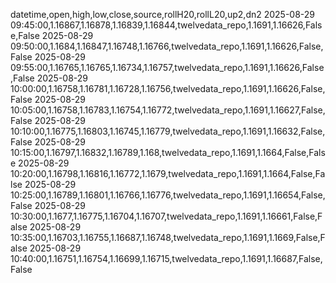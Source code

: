 datetime,open,high,low,close,source,rollH20,rollL20,up2,dn2
2025-08-29 09:45:00,1.16867,1.16878,1.16839,1.16844,twelvedata_repo,1.1691,1.16626,False,False
2025-08-29 09:50:00,1.1684,1.16847,1.16748,1.16766,twelvedata_repo,1.1691,1.16626,False,False
2025-08-29 09:55:00,1.16765,1.16765,1.16734,1.16757,twelvedata_repo,1.1691,1.16626,False,False
2025-08-29 10:00:00,1.16758,1.16781,1.16728,1.16756,twelvedata_repo,1.1691,1.16626,False,False
2025-08-29 10:05:00,1.16758,1.16783,1.16754,1.16772,twelvedata_repo,1.1691,1.16627,False,False
2025-08-29 10:10:00,1.16775,1.16803,1.16745,1.16779,twelvedata_repo,1.1691,1.16632,False,False
2025-08-29 10:15:00,1.16797,1.16832,1.16789,1.168,twelvedata_repo,1.1691,1.1664,False,False
2025-08-29 10:20:00,1.16798,1.16816,1.16772,1.1679,twelvedata_repo,1.1691,1.1664,False,False
2025-08-29 10:25:00,1.16789,1.16801,1.16766,1.16776,twelvedata_repo,1.1691,1.16654,False,False
2025-08-29 10:30:00,1.1677,1.16775,1.16704,1.16707,twelvedata_repo,1.1691,1.16661,False,False
2025-08-29 10:35:00,1.16703,1.16755,1.16687,1.16748,twelvedata_repo,1.1691,1.1669,False,False
2025-08-29 10:40:00,1.16751,1.16754,1.16699,1.16715,twelvedata_repo,1.1691,1.16687,False,False
